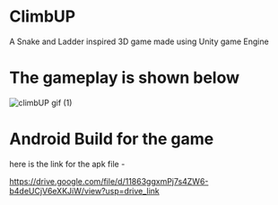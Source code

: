 # ClimbUP
 A Snake and Ladder inspired 3D game made using Unity game Engine 
# The gameplay is shown below 
![climbUP gif (1)](https://github.com/CodeSmith7/ClimbUP/assets/138781677/525810d7-0aba-420c-9f73-567338d753f0)

# Android Build for the game
here is the link for the apk file -

https://drive.google.com/file/d/11863ggxmPj7s4ZW6-b4deUCjV6eXKJiW/view?usp=drive_link
